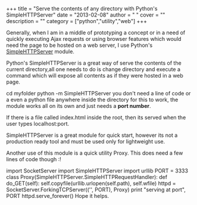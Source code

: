 
+++
title = "Serve the contents of any directory with Python's SimpleHTTPServer"
date = "2013-02-08"
author = " "
cover = ""
description = ""
category = ["python","utility","web"]
+++

Generally, when I am in a middle of prototyping a concept or in a need of quickly executing Ajax requests or using browser features which would need the page to be hosted on a web server, I use Python's [SimpleHTTPServer](http://docs.python.org/2/library/simplehttpserver.html) module.

 Python's SimpleHTTPServer is a great way of serve the contents of the current directory,all one needs to do is change directory and execute a command which will expose all contents as if they were hosted in a web page. 

 cd myfolder python -m SimpleHTTPServer   you don't need a line of code or a even a python file anywhere inside the directory for this to work, the module works all on its own and just needs a **port number**. 

 If there is a file called index.html inside the root, then its served when the user types localhost:port. 

 SimpleHTTPServer is a great module for quick start, however its not a production ready tool and must be used only for lightweight use.

 Another use of this module is a quick utility Proxy. This does need a few lines of code though :!

 import SocketServer import SimpleHTTPServer import urllib PORT = 3333 class Proxy(SimpleHTTPServer.SimpleHTTPRequestHandler): def do\_GET(self): self.copyfile(urllib.urlopen(self.path), self.wfile) httpd = SocketServer.ForkingTCPServer(('', PORT), Proxy) print "serving at port", PORT httpd.serve\_forever() Hope it helps.



